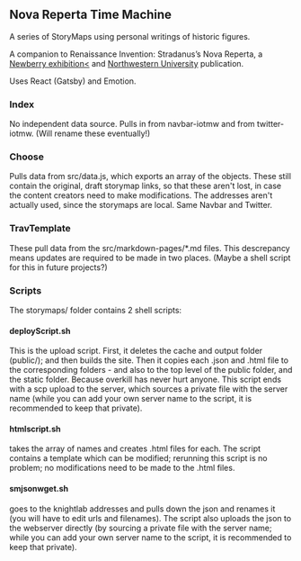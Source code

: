 ## Nova Reperta Time Machine

A series of StoryMaps using personal writings of historic figures.

A companion to Renaissance Invention: Stradanus’s Nova Reperta, a [Newberry exhibition<](https://www.newberry.org/renaissance-invention) and [Northwestern University](https://nupress.northwestern.edu/content/renaissance-invention) publication.

Uses React (Gatsby) and Emotion.  

### Index

No independent data source.  Pulls in <Navbar> from navbar-iotmw and <TwitterButton> from twitter-iotmw.  (Will rename these eventually!)  

### Choose

Pulls data from src/data.js, which exports an array of the objects.  These still contain the original, draft storymap links, so that these aren't lost, in case the content creators need to make modifications.  The addresses aren't actually used, since the storymaps are local.  Same Navbar and Twitter.

### TravTemplate

These pull data from the src/markdown-pages/*.md files.  This descrepancy means updates are required to be made in two places.  (Maybe a shell script for this in future projects?)

### Scripts

The storymaps/ folder contains 2 shell scripts: 

#### deployScript.sh

This is the upload script.  First, it deletes the cache and output folder (public/); and then builds the site.  Then it copies each .json and .html file to the corresponding folders - and also to the top level of the public folder, and the static folder.  Because overkill has never hurt anyone.  This script ends with a scp upload to the server, which sources a private file with the server name (while you can add your own server name to the script, it is recommended to keep that private).

#### htmlscript.sh 

takes the array of names and creates .html files for each.  The script contains a template which can be modified; rerunning this script is no problem; no modifications need to be made to the .html files.

#### smjsonwget.sh 

goes to the knightlab addresses and pulls down the json and renames it (you will have to edit urls and filenames).  The script also uploads the json to the webserver directly (by sourcing a private file with the server name; while you can add your own server name to the script, it is recommended to keep that private).
